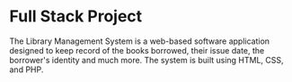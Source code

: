 # Full Stack Project 
The Library Management System is a web-based software application designed to keep record of the books borrowed, their issue date, the borrower's identity and much more.
The system is built using HTML, CSS, and PHP.
